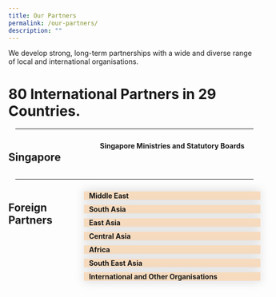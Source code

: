 ```yaml
---
title: Our Partners
permalink: /our-partners/
description: ""
---
```

<style>

	.grid-container {
		display: grid;
		grid-template-columns: 30% 70%;
	}

	hr {
	 margin: 1em;
	}

	#Singapore-partners {
		margin-top: 0.75em;
	  text-align: center;
	  font-weight: bold;
	}
.hidecontent {
	 display: none;
	
	}
	
	.Label_alignment {
	 padding-left:10px
	
	}
	
#myaccordion label {
	box-shadow:0 0 20px #d4d4d4;
	display: block;
	padding 8px 22px;
	margin: 10px 0px 1px 0px;
	cursor: pointer;
	background: #f7dbbe;
	font-weight: bold ;
	transition: ease .5s;
	
	
	}
	
	#myaccordion label:hover{
		background :#F68B1F;
	  color: white;
	
	}
	
.accordioncontent {
		/\* box-shadow: 0px 0px 20px #d4d4d4; \*/
		padding: 10px 25px;
	  /\* border: 1px solid #d4d4d4; \*/
	}
#myaccordion input:checked + label + .accordioncontent{
	  display: block;
	  web-kit animation: fadeIn 0.5s ease-out;
		-moz-animation: fadeIn 0.5s ease-out;
	  -o-animation: fadeIn 0.5s ease-out;
		animation: fadeIn 0.5s ease-out;
	
	
	}
	
@-webkit-keyframes fadeIn {
		0%{
		display: none;
		opacity: 0;
	}
	1%{
		display: block;
		opacity: 0;
	}
	100%{
		display:block;
		opacity: 0;
	}
	}




</style>

<p>We develop strong, long-term partnerships with a wide and diverse range of local and international organisations.</p>

<h1>80 International Partners in 29 Countries.</h1>
<hr>
<div class="grid-container">
	<div class="grid-child-OP-1"><h2>Singapore</h2></div>
	<div class="grid-child-OP-2">
		 <p id="Singapore-partners">
		  Singapore Ministries and Statutory Boards
		</p>
	</div>
</div>
<hr>
<div class="grid-container">
	<div class="grid-child-OP-1">
		<h2>Foreign Partners</h2>
	</div>
	 <div class="grid-child-OP-2">
<!--  Start of the Foreign partners accordion.-->		 
<div id="myaccordion">
  <input type="checkbox" id="accordion1" class="hidecontent">
  <label for="accordion1" class="Label_alignment">Middle East</label>
  <div class="accordioncontent hidecontent">
	<ul>
			<li>Jordan, Ministry of Public Sector Development</li>
		<li>Kuwait, Civil Service Commission</li>
		<li>Oman, State Audit Institution</li>
		<li>Oman, Diwan of Royal Court</li>
		<li>Palestine, Palestine National Authority</li>
		<li>Qatar, Qatar Leadership Centre</li>
		<li>Qatar, Institute of Public Administration</li>
		<li>UAE, Abu Dhabi School of Government</li>
		
		
</ul>
  </div>
<!-- Above is the Middle East Accordion. Below is the South Asia Accordion.-->
  <input type="checkbox" id="accordion2" class="hidecontent">
  <label for="accordion2" class="Label_alignment">South Asia</label>
  <div class="accordioncontent hidecontent">
				 <ul>
					 <li>India, Department of Personnel and Training</li>
					<li>India, Lal Bahadur Shastri National Academy of Administration</li>
					<li>India, Department of Economic Affairs</li>
					<li>Pakistan, National School of Public Policy</li>
					<li>Sri Lanka, Institute of Development and Administration</li>
		</ul>
  </div>
<!-- Above is the South Asia accordion. Below is the Central Asia Accordion.-->
  <input type="checkbox" id="accordion3" class="hidecontent">
  <label for="accordion3" class="Label_alignment">East Asia</label>
  <div class="accordioncontent hidecontent">
        <ul>
			<li>China, Executive Leadership Academy Pudong</li>
			<li>China, Shanghai Administrative Institute</li>
			<li>China, Suzhou Industrial Park Administrative Committee</li>
			<li>China, Tianjian Administrative Institute</li>
			<li>China, Sino-Singapore Tianjin Eco-City</li>
			<li>China, Zhejiang Administrative Institute</li>
			<li>Korea, National Human Resource Development Institute</li>
			<li>Mongolia, Cabinet Secretariat</li>
			<li>Mongolia, National Academy of Governance</li>
			<li>Mongolia, Ulaanbaatar City Training Centre</li>
  </ul>

  </div>
<!-- Above is East Asia accordion. Below is Central Asia Accordion. -->
  <input type="checkbox" id="accordion4" class="hidecontent">
  <label for="accordion4" class="Label_alignment">Central Asia</label>
  <div class="accordioncontent hidecontent">
    
  </div>

  <input type="checkbox" id="accordion5" class="hidecontent">
  <label for="accordion5" class="Label_alignment">Africa</label>
  <div class="accordioncontent hidecontent">
    <p class="Accordion-Paragraph"></p>
  </div>

  <input type="checkbox" id="accordion6" class="hidecontent">
  <label for="accordion6" class="Label_alignment">South East Asia</label>
  <div class="accordioncontent hidecontent">
    <ul>
				<li>China, Executive Leadership Academy Pudong</li> 
				<li>China, Shanghai Administrative Institute</li> 
				<li>China, Suzhou Industrial Park Administrative Committee</li> 
				<li>China, Tianjian Administrative Institute</li> 
				<li>China, Sino-Singapore Tianjin Eco-City</li> 
				<li>China, Zhejiang Administrative Institute</li> 
				<li>Korea, National Human Resource Development Institute</li> 
				<li>Mongolia, Cabinet Secretariat</li> <li>Mongolia, National Academy of Governance</li> 
				<li>Mongolia, Ulaanbaatar City Training Centre</li> 
					<li>Brunei, Civil Service Institute</li> <li>Brunei, Ministry of Finance and Economy</li> <li>Cambodia, Ministry of Civil Service</li> <li>Cambodia, Royal School of Administration</li> 
				<li>Cambodia, Ministry of Finance</li> <li>Cambodia, Economics and Finance Institute</li> 
				<li>Indonesia, National Civil Service Agency</li> 
				<li>Indonesia, National Institute of Public Administration</li> 
				<li>People's Democratic Republic of Laos (Lao PDR), Ministry of Home Affairs</li> 
				<li>Lao PDR, Public Administration, Research and Training Institute</li> 
				<li>Malaysia, National Institute of Public Administration</li> 
				<li>Myanmar, Union Civil Service Board</li> <li>Myanmar, Central Institute of Civil Service</li> 
				<li>Philippines, Civil Service Institute</li> <li>Thailand, Civil Service Training Institute</li> <li>Thailand, Office of Civil Service Commission</li> 
				<li>Thailand, Securities and Exchange Commission</li> 
				<li>Vietnam, Communist Part of Vietnam Central Inspectorate</li>
				<li>Vietnam, Monitoring Office of Programme 165</li> 
				<li>Vietnam, National Academy of Public Administration</li> 
				<li>Vietnam, Office of the Government</li> </ul>
  </div>
  
  <input type="checkbox" id="accordion7" class="hidecontent">
  <label for="accordion7" class="Label_alignment">International and Other Organisations</label>
  <div class="accordioncontent hidecontent">
    <ul>
  <li>ASEAN Secretariat</li>
  <li>Asian Development Bank</li>
  <li>Australia and New Zealand School of Government</li>
  <li>Chilean International Cooperation Agency (AGCI)</li>
  <li>Japan International Cooperation Agency (JICA)</li>
  <li>Korea International Cooperation Agency (KICA)</li>
  <li>Temasek Foundation (TF)</li>
  <li>Global Education and Training Institute (GETI), United Nation Disaster Risk Reduction (UNDRR) Office of Northeast Asia (ONEA)</li>
  <li>Moroccan Agency for International Cooperation (AMCI)</li>
</ul>

  </div>


</div>
	
 
	
	
	
	
	
	
	
  </div>
	
	

</div>
